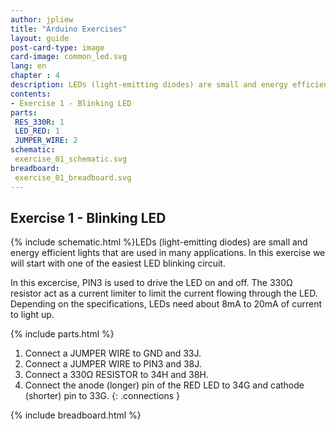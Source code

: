 ```yaml
---
author: jpliew
title: "Arduino Exercises"
layout: guide
post-card-type: image
card-image: common_led.svg
lang: en
chapter : 4 
description: LEDs (light-emitting diodes) are small and energy efficient lights that are used in many applications. In this Arduino blinking LED exercise, we will start with one of the easiest LED blinking circuit and learn how to blink an LED using the (STMB).
contents:
- Exercise 1 - Blinking LED
parts:
 RES_330R: 1
 LED_RED: 1
 JUMPER_WIRE: 2
schematic:
 exercise_01_schematic.svg
breadboard:
 exercise_01_breadboard.svg
---
```

## Exercise 1 - Blinking LED

{% include schematic.html %}LEDs (light-emitting diodes) are small and energy efficient lights that are used in many applications. In this exercise we will start with one of the easiest LED blinking circuit. 

In this excercise, PIN3 is used to drive the LED on and off. The 330Ω resistor act as a current limiter to limit the current flowing through the LED. Depending on the specifications, LEDs need about 8mA to 20mA of current to light up.

<div style="clear:both; height:0;"></div>

{% include parts.html  %}

1. Connect a JUMPER WIRE to GND and 33J.
2. Connect a JUMPER WIRE to PIN3 and 38J.
3. Connect a 330Ω RESISTOR to 34H and 38H.
4. Connect the anode (longer) pin of the RED LED to 34G and cathode (shorter) pin to 33G.
{: .connections }

{% include breadboard.html %}
